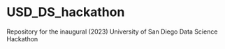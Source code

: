 # USD_DS_hackathon
Repository for the inaugural (2023) University of San Diego Data Science Hackathon
